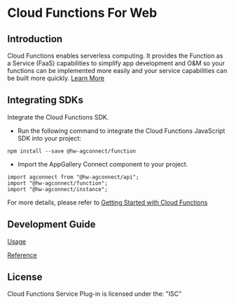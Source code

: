 # Cloud Functions For Web

## Introduction

Cloud Functions enables serverless computing. It provides the Function as a Service (FaaS) capabilities to simplify app development and O&M so your functions can be implemented more easily and your service capabilities can be built more quickly.
[Learn More](https://developer.huawei.com/consumer/en/doc/development/AppGallery-connect-Guides/agc-cloudfunction-introduction)

## Integrating SDKs

Integrate the Cloud Functions SDK.
- Run the following command to integrate the Cloud Functions JavaScript SDK into your project:
```
npm install --save @hw-agconnect/function
```

- Import the AppGallery Connect component to your project.
```
import agconnect from "@hw-agconnect/api";
import "@hw-agconnect/function";
import "@hw-agconnect/instance";
```

For more details, please refer to 
[Getting Started with Cloud Functions](https://developer.huawei.com/consumer/en/doc/development/AppGallery-connect-Guides/agc-cloudfunction-appcall-web)

## Development Guide

[Usage](https://developer.huawei.com/consumer/en/doc/development/AppGallery-connect-Guides/agc-cloudfunction-appcall-web)

[Reference](https://developer.huawei.com/consumer/en/doc/development/AppGallery-connect-References/agc-cloudfunction-webapi-overview)

##  License
Cloud Functions Service Plug-in is licensed under the: "ISC" 